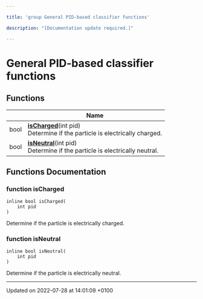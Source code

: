 ```yaml
---

title: 'group General PID-based classifier functions'

description: "[Documentation update required.]"

---
```


# General PID-based classifier functions



## Functions

|                | Name           |
| -------------- | -------------- |
| bool | **[isCharged](http://example.org/modules/group__mcutils__charge__classes/#function-ischarged)**(int pid)<br>Determine if the particle is electrically charged.  |
| bool | **[isNeutral](http://example.org/modules/group__mcutils__charge__classes/#function-isneutral)**(int pid)<br>Determine if the particle is electrically neutral.  |


## Functions Documentation

### function isCharged

```
inline bool isCharged(
    int pid
)
```

Determine if the particle is electrically charged. 

### function isNeutral

```
inline bool isNeutral(
    int pid
)
```

Determine if the particle is electrically neutral. 





-------------------------------

Updated on 2022-07-28 at 14:01:09 +0100
